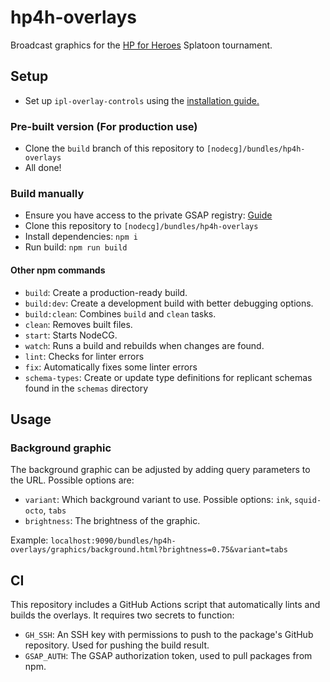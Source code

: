 # hp4h-overlays

Broadcast graphics for the [HP for Heroes](https://www.start.gg/tournament/hp-for-heroes/details) Splatoon tournament.

## Setup

- Set up `ipl-overlay-controls` using the [installation guide.](https://ipl-overlay-controls.readthedocs.io/en/latest/users-guide/#installation)

### Pre-built version (For production use)

- Clone the `build` branch of this repository to `[nodecg]/bundles/hp4h-overlays`
- All done!

### Build manually

- Ensure you have access to the private GSAP registry: [Guide](https://greensock.com/docs/v3/Installation#private)
- Clone this repository to `[nodecg]/bundles/hp4h-overlays`
- Install dependencies: `npm i`
- Run build: `npm run build`

#### Other npm commands

- `build`: Create a production-ready build.
- `build:dev`: Create a development build with better debugging options.
- `build:clean`: Combines `build` and `clean` tasks.
- `clean`: Removes built files.
- `start`: Starts NodeCG.
- `watch`: Runs a build and rebuilds when changes are found.
- `lint`: Checks for linter errors
- `fix`: Automatically fixes some linter errors
- `schema-types`: Create or update type definitions for replicant schemas found in the `schemas` directory

## Usage

### Background graphic

The background graphic can be adjusted by adding query parameters to the URL. Possible options are:
- `variant`: Which background variant to use. Possible options: `ink`, `squid-octo`, `tabs`
- `brightness`: The brightness of the graphic.

Example: `localhost:9090/bundles/hp4h-overlays/graphics/background.html?brightness=0.75&variant=tabs`

## CI

This repository includes a GitHub Actions script that automatically lints and builds the overlays.
It requires two secrets to function:

- `GH_SSH`: An SSH key with permissions to push to the package's GitHub repository. Used for pushing the build result.
- `GSAP_AUTH`: The GSAP authorization token, used to pull packages from npm.
